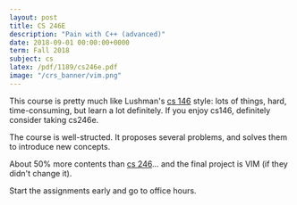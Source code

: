 ```yaml
---
layout: post
title: CS 246E
description: "Pain with C++ (advanced)"
date: 2018-09-01 00:00:00+0000
term: Fall 2018
subject: cs
latex: /pdf/1189/cs246e.pdf
image: "/crs_banner/vim.png"
---
```



This course is pretty much like Lushman's [cs 146](/cs146) style: lots of things, hard, time-consuming, but learn a lot definitely. If you enjoy cs146, definitely consider taking cs246e.

The course is well-structed. It proposes several problems, and solves them to introduce new concepts.

About 50% more contents than [cs 246](/cs246)... and the final project is VIM (if they didn't change it).

Start the assignments early and go to office hours.
